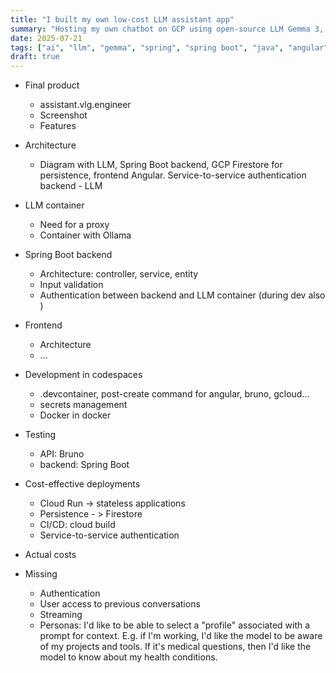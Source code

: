 ```yaml
---
title: "I built my own low-cost LLM assistant app"
summary: "Hosting my own chatbot on GCP using open-source LLM Gemma 3, Spring Boot and Angular. For privacy, and for fun of course."
date: 2025-07-21
tags: ["ai", "llm", "gemma", "spring", "spring boot", "java", "angular", "cloud run", "gcp", "firestore", "bruno"]
draft: true
---
```



* Final product
    * assistant.vlg.engineer
    * Screenshot
    * Features

* Architecture
    * Diagram with LLM, Spring Boot backend, GCP Firestore for persistence, frontend Angular.
    Service-to-service authentication backend - LLM

* LLM container
    * Need for a proxy
    * Container with Ollama

* Spring Boot backend
    * Architecture: controller, service, entity
    * Input validation
    * Authentication between backend and LLM container (during dev also )

* Frontend
    * Architecture
    * ...
    
* Development in codespaces
    * .devcontainer, post-create command for angular, bruno, gcloud...
    * secrets management
    * Docker in docker

* Testing
    * API: Bruno
    * backend: Spring Boot

* Cost-effective deployments
    * Cloud Run -> stateless applications
    * Persistence - > Firestore
    * CI/CD: cloud build
    * Service-to-service authentication

* Actual costs

* Missing
    * Authentication
    * User access to previous conversations
    * Streaming
    * Personas: I'd like to be able to select a "profile" associated with a prompt for context. E.g. if I'm working, I'd like the model to be aware of my projects and tools. If it's medical questions, then I'd like the model to know about my health conditions.